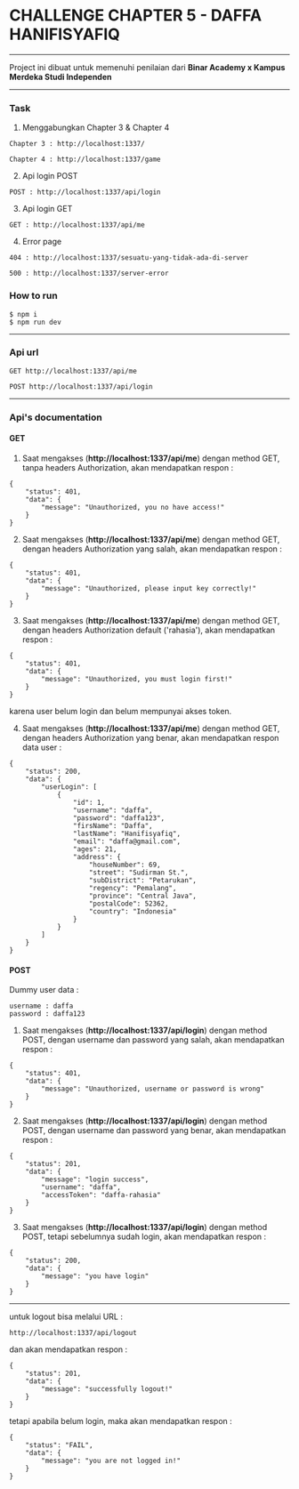 # CHALLENGE CHAPTER 5 - DAFFA HANIFISYAFIQ

---

Project ini dibuat untuk memenuhi penilaian dari **Binar Academy x Kampus Merdeka Studi Independen**

---

### Task

1. Menggabungkan Chapter 3 & Chapter 4

```
Chapter 3 : http://localhost:1337/
```

```
Chapter 4 : http://localhost:1337/game
```

2. Api login POST

```
POST : http://localhost:1337/api/login
```

3. Api login GET

```
GET : http://localhost:1337/api/me
```

4. Error page

```
404 : http://localhost:1337/sesuatu-yang-tidak-ada-di-server
```

```
500 : http://localhost:1337/server-error
```

### How to run

```
$ npm i
$ npm run dev
```

---

### Api url

```
GET http://localhost:1337/api/me
```

```
POST http://localhost:1337/api/login
```

---

### Api's documentation

#### GET

1. Saat mengakses (**http://localhost:1337/api/me**) dengan method GET, tanpa headers Authorization, akan mendapatkan respon :

```
{
    "status": 401,
    "data": {
        "message": "Unauthorized, you no have access!"
    }
}
```

2. Saat mengakses (**http://localhost:1337/api/me**) dengan method GET, dengan headers Authorization yang salah, akan mendapatkan respon :

```
{
    "status": 401,
    "data": {
        "message": "Unauthorized, please input key correctly!"
    }
}
```

3. Saat mengakses (**http://localhost:1337/api/me**) dengan method GET, dengan headers Authorization default ('rahasia'), akan mendapatkan respon :

```
{
    "status": 401,
    "data": {
        "message": "Unauthorized, you must login first!"
    }
}
```

karena user belum login dan belum mempunyai akses token.

4. Saat mengakses (**http://localhost:1337/api/me**) dengan method GET, dengan headers Authorization yang benar, akan mendapatkan respon data user :

```
{
    "status": 200,
    "data": {
        "userLogin": [
            {
                "id": 1,
                "username": "daffa",
                "password": "daffa123",
                "firsName": "Daffa",
                "lastName": "Hanifisyafiq",
                "email": "daffa@gmail.com",
                "ages": 21,
                "address": {
                    "houseNumber": 69,
                    "street": "Sudirman St.",
                    "subDistrict": "Petarukan",
                    "regency": "Pemalang",
                    "province": "Central Java",
                    "postalCode": 52362,
                    "country": "Indonesia"
                }
            }
        ]
    }
}
```

#### POST

Dummy user data :

```
username : daffa
password : daffa123
```

1. Saat mengakses (**http://localhost:1337/api/login**) dengan method POST, dengan username dan password yang salah, akan mendapatkan respon :

```
{
    "status": 401,
    "data": {
        "message": "Unauthorized, username or password is wrong"
    }
}
```

2. Saat mengakses (**http://localhost:1337/api/login**) dengan method POST, dengan username dan password yang benar, akan mendapatkan respon :

```
{
    "status": 201,
    "data": {
        "message": "login success",
        "username": "daffa",
        "accessToken": "daffa-rahasia"
    }
}
```

3. Saat mengakses (**http://localhost:1337/api/login**) dengan method POST, tetapi sebelumnya sudah login, akan mendapatkan respon :

```
{
    "status": 200,
    "data": {
        "message": "you have login"
    }
}
```

---

untuk logout bisa melalui URL :

```
http://localhost:1337/api/logout
```

dan akan mendapatkan respon :

```
{
    "status": 201,
    "data": {
        "message": "successfully logout!"
    }
}
```

tetapi apabila belum login, maka akan mendapatkan respon :

```
{
    "status": "FAIL",
    "data": {
        "message": "you are not logged in!"
    }
}
```
